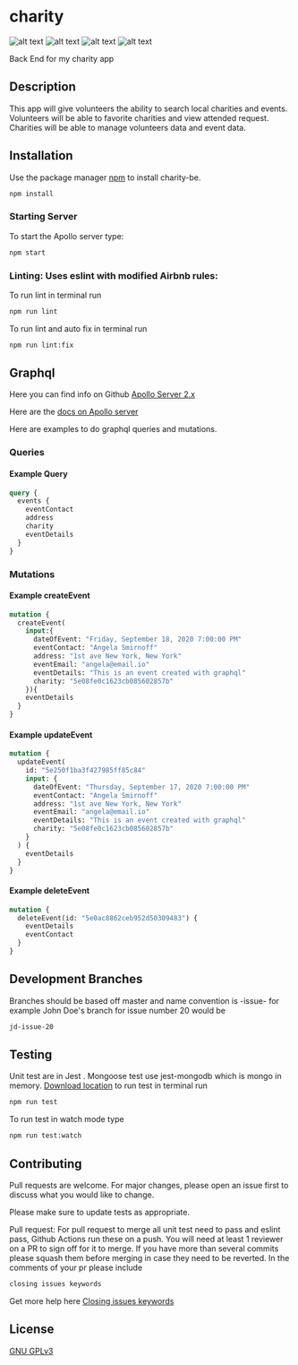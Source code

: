 # charity

![alt text](https://img.shields.io/github/issues/wesbubeck/charity-be "Issues Badge")
![alt text](https://img.shields.io/github/forks/wesbubeck/charity-be "Forks Badge")
![alt text](https://img.shields.io/github/stars/wesbubeck/charity-be "Issues Badge")
![alt text](https://img.shields.io/github/license/wesbubeck/charity-be "Issues Badge")

Back End for my charity app

## Description

This app will give volunteers the ability to search local charities and events. Volunteers will be able to favorite charities and view attended request. Charities will be able to manage volunteers data and event data.

## Installation

Use the package manager [npm](https://www.npmjs.com/) to install charity-be.

```bash
npm install
```

### Starting Server

To start the Apollo server type:

```bash
npm start
```

### Linting: Uses eslint with modified Airbnb rules:

To run lint in terminal run

```bash
npm run lint
```

To run lint and auto fix in terminal run

```bash
npm run lint:fix
```

## Graphql

Here you can find info on Github [Apollo Server 2.x](https://github.com/apollographql/apollo-server)

Here are the [docs on Apollo server](https://www.apollographql.com/docs/apollo-server/getting-started/)

Here are examples to do graphql queries and mutations.

### Queries

#### Example Query

```graphql
query {
  events {
    eventContact
    address
    charity
    eventDetails
  }
}
```

### Mutations

#### Example createEvent

```graphql
mutation {
  createEvent(
    input:{
      dateOfEvent: "Friday, September 18, 2020 7:00:00 PM"
      eventContact: "Angela Smirnoff"
      address: "1st ave New York, New York"
      eventEmail: "angela@email.io"
      eventDetails: "This is an event created with graphql"
      charity: "5e08fe0c1623cb085602857b"
    }){
    eventDetails
  }
}

```

#### Example updateEvent

```graphql
mutation {
  updateEvent(
    id: "5e250f1ba3f427985ff85c84"
    input: {
      dateOfEvent: "Thursday, September 17, 2020 7:00:00 PM"
      eventContact: "Angela Smirnoff"
      address: "1st ave New York, New York"
      eventEmail: "angela@email.io"
      eventDetails: "This is an event created with graphql"
      charity: "5e08fe0c1623cb085602857b"
    }
  ) {
    eventDetails
  }
}
```

#### Example deleteEvent

```graphql
mutation {
  deleteEvent(id: "5e0ac8862ceb952d50309483") {
    eventDetails
    eventContact
  }
}
```

## Development Branches

Branches should be based off master and name convention is -issue- for example John Doe's branch for issue number 20 would be

```bash
jd-issue-20
```

## Testing

Unit test are in Jest . Mongoose test use jest-mongodb which is mongo in memory. [Download location](https://github.com/shelfio/jest-mongodb)
to run test in terminal run

```bash
npm run test
```

To run test in watch mode type

```bash
npm run test:watch
```

## Contributing

Pull requests are welcome. For major changes, please open an issue first to discuss what you would like to change.

Please make sure to update tests as appropriate.

Pull request: For pull request to merge all unit test need to pass and eslint pass, Github Actions run these on a push. You will need at least 1 reviewer on a PR to sign off for it to merge. If you have more than several commits please squash them before merging in case they need to be reverted. In the comments of your pr please include

```bash
closing issues keywords
```

Get more help here [Closing issues keywords](https://help.github.com/en/github/managing-your-work-on-github/closing-issues-using-keywords)

## License

[GNU GPLv3](https://choosealicense.com/licenses/gpl-3.0/)
